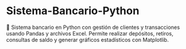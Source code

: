 # Sistema-Bancario-Python
🏦 Sistema bancario en Python con gestión de clientes y transacciones usando Pandas y archivos Excel. Permite realizar depósitos, retiros, consultas de saldo y generar gráficos estadísticos con Matplotlib.
